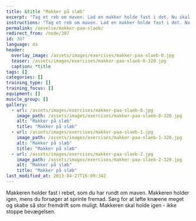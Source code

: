 ```yaml
---
title: &title "Makker på slæb"
excerpt: "Tag et reb om maven. Lad en makker holde fast i det. Nu skal du sprinte fremad."
instructions: "Tag et reb om maven. Lad en makker holde fast i det. Nu skal du sprinte fremad."
permalink: /oevelse/makker-paa-slaeb/
redirect_from: /node/307
id: 307
language: da
header:
  overlay_image: /assets/images/exercises/makker-paa-slaeb-0.jpg
  teaser: /assets/images/exercises/makker-paa-slaeb-0-320.jpg
  caption: *title
tags: []
categories: []
training_type: [] 
training_focus: []
equipment: []
muscle_group: []
gallery:
  - url: /assets/images/exercises/makker-paa-slaeb-0.jpg
    image_path: /assets/images/exercises/makker-paa-slaeb-0-320.jpg
    alt: "Makker på slæb"
    title: "Makker på slæb"
  - url: /assets/images/exercises/makker-paa-slaeb-1.jpg
    image_path: /assets/images/exercises/makker-paa-slaeb-1-320.jpg
    alt: "Makker på slæb"
    title: "Makker på slæb"
  - url: /assets/images/exercises/makker-paa-slaeb-2.jpg
    image_path: /assets/images/exercises/makker-paa-slaeb-2-320.jpg
    alt: "Makker på slæb"
    title: "Makker på slæb"
last_modified_at: 2013-04-27T16:09:34Z
---
```


Makkeren holder fast i rebet, som du har rundt om maven. Makkeren holder igen, mens du forsøger at sprinte fremad. Sørg for at løfte knæene meget og skabe så stor fremdrift som muligt. Makkeren skal holde igen - ikke stoppe bevægelsen.
